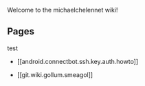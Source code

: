 Welcome to the michaelchelennet wiki!


  

## Pages
test
* [[android.connectbot.ssh.key.auth.howto]]

* [[git.wiki.gollum.smeagol]]
